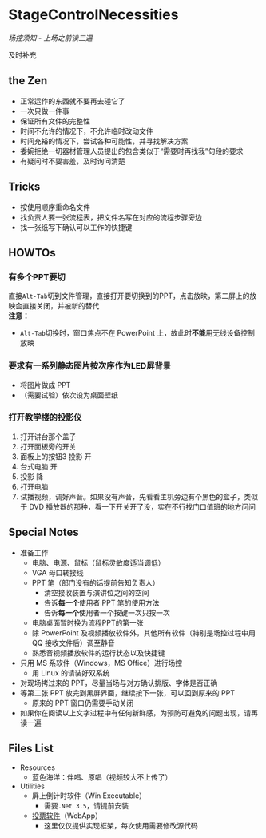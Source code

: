 # StageControlNecessities
_场控须知 - 上场之前读三遍_

及时补充

## the Zen

- 正常运作的东西就不要再去碰它了
- 一次只做一件事
- 保证所有文件的完整性
- 时间不允许的情况下，不允许临时改动文件
- 时间充裕的情况下，尝试各种可能性，并寻找解决方案
- 委婉拒绝一切器材管理人员提出的包含类似于“需要时再找我”句段的要求
- 有疑问时不要害羞，及时询问清楚



## Tricks

- 按使用顺序重命名文件
- 找负责人要一张流程表，把文件名写在对应的流程步骤旁边
- 找一张纸写下确认可以工作的快捷键



## HOWTOs

### 有多个PPT要切

直接`Alt-Tab`切到文件管理，直接打开要切换到的PPT，点击放映，第二屏上的放映会直接关闭，并被新的替代  
**注意：**
- `Alt-Tab`切换时，窗口焦点不在 PowerPoint 上，故此时**不能**用无线设备控制放映

### 要求有一系列静态图片按次序作为LED屏背景

- 将图片做成 PPT
- （需要试验）依次设为桌面壁纸

### 打开教学楼的投影仪

1. 打开讲台那个盖子
2. 打开面板旁的开关
3. 面板上的按钮3 投影 开
4. 台式电脑 开
5. 投影 降
6. 打开电脑
7. 试播视频，调好声音。如果没有声音，先看看主机旁边有个黑色的盒子，类似于 DVD 播放器的那种，看一下开关开了没，实在不行找门口值班的地方问问



## Special Notes

- 准备工作
    - 电脑、电源、鼠标（鼠标灵敏度适当调低）
    - VGA 母口转接线
    - PPT 笔（部门没有的话提前告知负责人）
        - 清空接收装置与演讲位之间的空间
        - 告诉**每一个**使用者 PPT 笔的使用方法
        - 告诉**每一个**使用者一个按键一次只按一次
    - 电脑桌面暂时换为流程PPT的第一张
    - 除 PowerPoint 及视频播放软件外，其他所有软件（特别是场控过程中用 QQ 接收文件后）调至静音
    - 熟悉音视频播放软件的运行状态以及快捷键
- 只用 MS 系软件（Windows，MS Office）进行场控
    - 用 Linux 的请装好双系统
- 对现场拷过来的 PPT，尽量当场与对方确认排版、字体是否正确
- 等第二张 PPT 放完到黑屏界面，继续按下一张，可以回到原来的 PPT
    - 原来的 PPT 窗口仍需要手动关闭
- 如果你在阅读以上文字过程中有任何新鲜感，为预防可避免的问题出现，请再读一遍



## Files List
- Resources
    - 蓝色海洋：伴唱、原唱（视频较大不上传了）
- Utilities
    - 屏上倒计时软件（Win Executable）
        - 需要`.Net 3.5`，请提前安装
    - [投票软件](https://github.com/smdsbz/VoteCounter)（WebApp）
        - 这里仅仅提供实现框架，每次使用需要修改源代码

